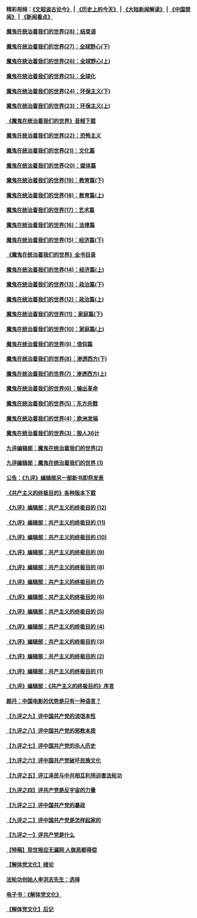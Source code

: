 #### 精彩视频：[《文昭谈古论今》](http://45.32.25.56/wenzhao) | [《历史上的今天》](http://45.32.25.56/today-in-history) | [《大陆新闻解读》](http://45.32.25.56/ntdtv-comedy) | [《中国禁闻》](http://45.32.25.56/ntdtv-news) | [《新闻看点》](http://45.32.25.56/news-insight) 

 #### [魔鬼在统治着我们的世界(28)：结束语](../pages/nsc422/n10936246.md?t=02060631) 

#### [魔鬼在统治着我们的世界(27)：全球野心(下)](../pages/nsc422/n10928319.md?t=02060631) 

#### [魔鬼在统治着我们的世界(26)：全球野心(上)](../pages/nsc422/n10900318.md?t=02060631) 

#### [魔鬼在统治着我们的世界(25)：全球化](../pages/nsc422/n10788205.md?t=02060631) 

#### [魔鬼在统治着我们的世界(24)：环保主义(下)](../pages/nsc422/n10695307.md?t=02060631) 

#### [魔鬼在统治着我们的世界(23)：环保主义(上)](../pages/nsc422/n10688613.md?t=02060631) 

#### [《魔鬼在统治着我们的世界》音频下载](../pages/nsc422/n10635553.md?t=02060631) 

#### [魔鬼在统治着我们的世界(22)：恐怖主义](../pages/nsc422/n10614727.md?t=02060631) 

#### [魔鬼在统治着我们的世界(21)：文化篇](../pages/nsc422/n10597706.md?t=02060631) 

#### [魔鬼在统治着我们的世界(20)：媒体篇](../pages/nsc422/n10586579.md?t=02060631) 

#### [魔鬼在统治着我们的世界(19)：教育篇(下)](../pages/nsc422/n10564808.md?t=02060631) 

#### [魔鬼在统治着我们的世界(18)：教育篇(上)](../pages/nsc422/n10526970.md?t=02060631) 

#### [魔鬼在统治着我们的世界(17)：艺术篇](../pages/nsc422/n10499093.md?t=02060631) 

#### [魔鬼在统治着我们的世界(16)：法律篇](../pages/nsc422/n10485969.md?t=02060631) 

#### [魔鬼在统治着我们的世界(15)：经济篇(下)](../pages/nsc422/n10469975.md?t=02060631) 

#### [《魔鬼在统治着我们的世界》全书目录](../pages/nsc422/n10464261.md?t=02060631) 

#### [魔鬼在统治着我们的世界(14)：经济篇(上)](../pages/nsc422/n10457370.md?t=02060631) 

#### [魔鬼在统治着我们的世界(13)：政治篇(下)](../pages/nsc422/n10448270.md?t=02060631) 

#### [魔鬼在统治着我们的世界(12)：政治篇(上)](../pages/nsc422/n10444576.md?t=02060631) 

#### [魔鬼在统治着我们的世界(11)：家庭篇(下)](../pages/nsc422/n10440961.md?t=02060631) 

#### [魔鬼在统治着我们的世界(10)：家庭篇(上)](../pages/nsc422/n10435448.md?t=02060631) 

#### [魔鬼在统治着我们的世界(9)：信仰篇](../pages/nsc422/n10432159.md?t=02060631) 

#### [魔鬼在统治着我们的世界(8)：渗透西方(下)](../pages/nsc422/n10429603.md?t=02060631) 

#### [魔鬼在统治着我们的世界(7)：渗透西方(上)](../pages/nsc422/n10426013.md?t=02060631) 

#### [魔鬼在统治着我们的世界(6)：输出革命](../pages/nsc422/n10421536.md?t=02060631) 

#### [魔鬼在统治着我们的世界(5)：东方杀戮](../pages/nsc422/n10417707.md?t=02060631) 

#### [魔鬼在统治着我们的世界(4)：欧洲发端](../pages/nsc422/n10414890.md?t=02060631) 

#### [魔鬼在统治着我们的世界(3)：毁人36计](../pages/nsc422/n10411583.md?t=02060631) 

#### [九评编辑部：魔鬼在统治着我们的世界(2)](../pages/nsc422/n10410036.md?t=02060631) 

#### [九评编辑部：魔鬼在统治着我们的世界 (1)](../pages/nsc422/n10406825.md?t=02060631) 

#### [公告：《九评》编辑部另一部新书即将发表](../pages/nsc422/n10405104.md?t=02060631) 

#### [《共产主义的终极目的》各种版本下载](../pages/nsc422/n10022138.md?t=02060631) 

#### [《九评》编辑部：共产主义的终极目的 (12)](../pages/nsc422/n9933272.md?t=02060631) 

#### [《九评》编辑部：共产主义的终极目的 (11)](../pages/nsc422/n9924973.md?t=02060631) 

#### [《九评》编辑部：共产主义的终极目的 (10)](../pages/nsc422/n9920883.md?t=02060631) 

#### [《九评》编辑部：共产主义的终极目的 (9)](../pages/nsc422/n9916363.md?t=02060631) 

#### [《九评》编辑部：共产主义的终极目的 (8)](../pages/nsc422/n9912488.md?t=02060631) 

#### [《九评》编辑部：共产主义的终极目的 (7)](../pages/nsc422/n9901176.md?t=02060631) 

#### [《九评》编辑部：共产主义的终极目的 (6)](../pages/nsc422/n9899359.md?t=02060631) 

#### [《九评》编辑部：共产主义的终极目的 (5)](../pages/nsc422/n9893174.md?t=02060631) 

#### [《九评》编辑部：共产主义的终极目的 (4)](../pages/nsc422/n9891246.md?t=02060631) 

#### [《九评》编辑部：共产主义的终极目的 (3)](../pages/nsc422/n9879879.md?t=02060631) 

#### [《九评》编辑部：共产主义的终极目的 (2)](../pages/nsc422/n9876205.md?t=02060631) 

#### [《九评》编辑部：共产主义的终极目的 (1)](../pages/nsc422/n9865857.md?t=02060631) 

#### [《九评》编辑部：《共产主义的终极目的》序言](../pages/nsc422/n9862666.md?t=02060631) 

#### [颜丹：中国电影的优势是只有一种语言？](../pages/nsc422/n9583062.md?t=02060631) 

#### [【九评之九】评中国共产党的流氓本性](../pages/nsc422/n737542.md?t=02060631) 

#### [【九评之八】评中国共产党的邪教本质](../pages/nsc422/n735942.md?t=02060631) 

#### [【九评之七】评中国共产党的杀人历史](../pages/nsc422/n733806.md?t=02060631) 

#### [【九评之六】评中国共产党破坏民族文化](../pages/nsc422/n731667.md?t=02060631) 

#### [【九评之五】评江泽民与中共相互利用迫害法轮功](../pages/nsc422/n730058.md?t=02060631) 

#### [【九评之四】评共产党是反宇宙的力量](../pages/nsc422/n727814.md?t=02060631) 

#### [【九评之三】评中国共产党的暴政](../pages/nsc422/n725597.md?t=02060631) 

#### [【九评之二】评中国共产党是怎样起家的](../pages/nsc422/n723946.md?t=02060631) 

#### [【九评之一】评共产党是什么](../pages/nsc422/n722529.md?t=02060631) 

#### [【特稿】现世报应无漏网 人做恶都得偿](../pages/nsc422/n4215167.md?t=02060631) 

#### [【解体党文化】绪论](../pages/nsc422/n1449356.md?t=02060631) 

#### [法轮功创始人李洪志先生：选择](../pages/nsc422/n3580738.md?t=02060631) 

#### [电子书：《解体党文化》](../pages/nsc422/n1573484.md?t=02060631) 

#### [【解体党文化】后记](../pages/nsc422/n1531999.md?t=02060631) 

